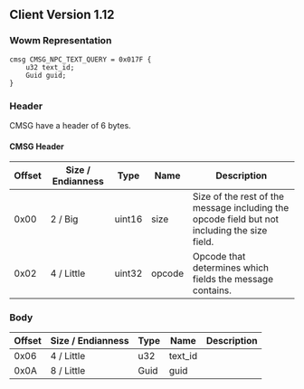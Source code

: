 ## Client Version 1.12

### Wowm Representation
```rust,ignore
cmsg CMSG_NPC_TEXT_QUERY = 0x017F {
    u32 text_id;
    Guid guid;
}
```
### Header
CMSG have a header of 6 bytes.

#### CMSG Header
| Offset | Size / Endianness | Type   | Name   | Description |
| ------ | ----------------- | ------ | ------ | ----------- |
| 0x00   | 2 / Big           | uint16 | size   | Size of the rest of the message including the opcode field but not including the size field.|
| 0x02   | 4 / Little        | uint32 | opcode | Opcode that determines which fields the message contains.|
### Body
| Offset | Size / Endianness | Type | Name | Description |
| ------ | ----------------- | ---- | ---- | ----------- |
| 0x06 | 4 / Little | u32 | text_id |  |
| 0x0A | 8 / Little | Guid | guid |  |
